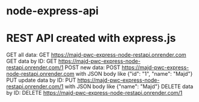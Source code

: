 # node-express-api
# REST API created with express.js
GET all data: GET https://majd-pwc-express-node-restapi.onrender.com
GET data by ID: GET https://majd-pwc-express-node-restapi.onrender.com/1
POST new data: POST https://majd-pwc-express-node-restapi.onrender.com with JSON body like {"id": "1", "name": "Majd"}
PUT update data by ID: PUT https://majd-pwc-express-node-restapi.onrender.com/1 with JSON body like {"name": "Majd"}
DELETE data by ID: DELETE https://majd-pwc-express-node-restapi.onrender.com/1
